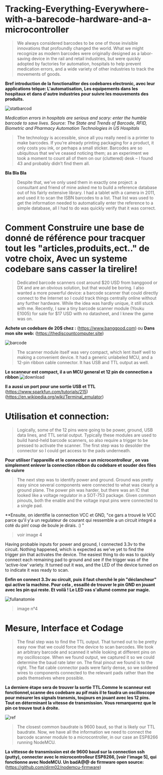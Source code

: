 # Tracking-Everything-Everywhere-with-a-barecode-hardware-and-a-microcontroller

> We always considered barcodes to be one of those invisible innovations that profoundly changed the world. What we might recognize as modern barcodes were originally designed as a labor-saving device in the rail and retail industries, but were quickly adopted by factories for automation, hospitals to help prevent medication errors, and a wide variety of other industries to track the movements of goods.

**Bref introduction de la fonctionaliter des codebares electronic, avec leur applications telque: L'automatisation, Les equipements dans les hospitaux et dans d'autre industries pour suivre les mouvements des produits.**


![statbarcod](https://user-images.githubusercontent.com/16779064/44357094-ce5b8280-a476-11e8-8ec8-e3452e80f4a3.PNG)


*Medication errors in hospitals are serious and scary: enter the humble barcode to save lives.
Source: The State and Trends of Barcode, RFID, Biometric and Pharmacy Automation Technologies in US Hospitals*

>The technology is accessible, since all you really need is a printer to make barcodes. If you’re already printing packaging for a product, it only costs you ink, or perhaps a small sticker. Barcodes are so ubiquitous that we’ve ceased noticing them; as an experiment we took a moment to count all of them on our (cluttered) desk – I found 43 and probably didn’t find them all.

**Bla Bla Bla** 

>Despite that, we've only used them in exactly one project: a consultant and friend of mine asked me to build a reference database out of his fairly extensive library. I had a tablet with a camera in 2011, and used it to scan the ISBN barcodes to a list. That list was used to get the information needed to automatically enter the reference to a simple database, all I had to do was quickly verify that it was correct.


# Comment Construire une base de donné de référence pour tracquer tout les "articles,produits,ect.." de votre choix, Avec un systeme codebare sans casser la tirelire!

>Dedicated barcode scanners cost around $20 USD from banggood or DX and are an obvious solution, but that would be boring. I also wanted a more powerful device: a barcode scanner that could directly connect to the Internet so I could track things centrally online without any further hardware. While the idea was hardly unique, it still stuck with me. Recently, I saw a tiny barcode scanner module (Youku E1005) for sale for $17 USD with no datasheet, and I knew the game was on.

**Achete un codebare de 20$ chez :** (https://www.banggood.com) ou **Dans mon site web:** (https://thediscountcomputer.site)

![barcode](https://user-images.githubusercontent.com/16779064/44361056-5abf7280-a482-11e8-885e-a464782f4624.PNG)

>The scanner module itself was very compact, which lent itself well to making a convenient device. It had a generic unlabeled MCU, and a 12-pin ribbon cable connector. It has USB and TTL output as well.

**Le scanneur est compact, il a un MCU general et 12 pin de connection a ribbon**  ![download](https://user-images.githubusercontent.com/16779064/44360898-dd93fd80-a481-11e8-819d-482ce3acab25.jpg) 

**Il a aussi un port pour une sortie USB et TTL** (https://www.sparkfun.com/tutorials/215) (https://en.wikipedia.org/wiki/Terminal_emulator)



# Utilisation et connection:

>Logically, some of the 12 pins were going to be power, ground, USB data lines, and TTL serial output. Typically these modules are used to build hand-held barcode scanners, so also require a trigger to be pressed to activate the scanner. The first step was to desolder the connector so I could get access to the pads underneath.

**Pour utiliser l'appareille et le connecter a un microcontrolleur , on vas simplement enlever la connection ribbon du codebare et souder des files de cuivre**

>The next step was to identify power and ground. Ground was pretty easy since several components were connected to what was clearly a ground plane. The power pin was harder, but there was an IC that looked like a voltage regulator in a SOT-753 package. Given common pinouts, both the enable and the voltage input pins were connected to a single pad.

**Ensuite, on identifie la connection VCC et GND, "ce gars a trouvé le VCC parce qu'il y'a un regulateur de courant qui ressemble a un circuit integré a coté du pin! coup de boule je dirais.  :) " 
> voir image 4 

Having probable inputs for power and ground, I connected 3.3v to the circuit. Nothing happened, which is expected as we've yet to find the trigger pin that activates the device. The easiest thing to do was to quickly connect each remaining pad to ground and see if the trigger was of the ‘active-low’ variety. It turned out it was, and the LED of the device turned on to indicate it was ready to scan.

**Enfin on connect 3.3v au circuit, puis il faut cherché le pin "déclancheur" qui active la machine. Pour cela , essaillé de trouver le pin GND en jouant avec les pin qui reste. Et voilå ! Le LED vas s'allumé comme par magie.** 

![fullanatomie](https://user-images.githubusercontent.com/16779064/44363233-3c10aa00-a489-11e8-8d47-ed3746211b7d.PNG)
> image n°4

# Mesure, Interface et Codage 
>The final step was to find the TTL output. That turned out to be pretty easy now that we could force the device to scan barcodes. We took an arbitrary barcode and scanned it while looking at different pins on my oscilloscope. When we found output, we captured it so we could determine the baud rate later on. The final pinout we found is to the right. The flat cable connector pads were fairly dense, so we soldered wires to components connected to the relevant pads rather than the pads themselves where possible.

**La derniere étape sera de trouver la sortie TTL.Comme le scanneur est fonctionnel,scanne des codebare au pif mais il te faudra un oscilloscope pour mésurer les signals transmis, toujours en jouant avec les 12 pins. Tout en déterminant la vitesse de transmission. Vous remarquerez que le pin ce trouve tout à droite.**

![ref](https://user-images.githubusercontent.com/16779064/44365047-43868200-a48e-11e8-8f49-a8a5b9d62f55.PNG)

>The closest common baudrate is 9600 baud, so that is likely our TTL baudrate. Now, we have all the information we need to connect the barcode scanner module to a microcontroller, in our case an ESP8266 running NodeMCU.

**La vittesse de transmission est de 9600 baud sur la connection ssh (putty), connecter avec le microcontrolleur ESP8266, [voir l'image 5], qui fonctionne avec NodeMCU. Un badA@@ de firmware open source:** (https://github.com/dirm02/nodemcu-firmware)


 
